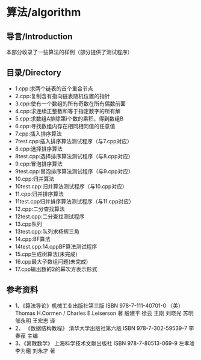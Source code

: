 # 算法/algorithm

## 导言/Introduction

本部分收录了一些算法的样例（部分提供了测试程序）

## 目录/Directory

* 1.cpp:求两个链表的首个重合节点
* 2.cpp:复制含有指向链表随机位置的指针
* 3.cpp:使有一个数组的所有奇数在所有偶数前面
* 4.cpp:求连续正整数和等于指定数字的所有解
* 5.cpp:求数组A排除第i个数的乘积，得到数组B
* 6.cpp:寻找数组内存在相同相同值的任意值
* 7.cpp:插入排序算法
* 7test.cpp:插入排序算法测试程序（与7.cpp对应）
* 8.cpp:选择排序算法
* 8test.cpp:选择排序算法测试程序（与8.cpp对应）
* 9.cpp:冒泡排序算法
* 9test.cpp:冒泡排序算法测试程序（与9.cpp对应）
* 10.cpp:归并算法
* 10test.cpp:归并算法测试程序（与10.cpp对应）
* 11.cpp:归并排序算法
* 11test.cpp归并排序算法测试程序（与11.cpp对应）
* 12.cpp:二分查找算法
* 12test.cpp:二分查找测试程序
* 13.cpp队列
* 13test.cpp:队列求杨辉三角
* 14.cpp:BF算法
* 14test.cpp:14.cppBF算法测试程序
* 15.cpp生成树算法(未完成)
* 16.cpp最大子数组问题(未完成)
* 17.cpp输出数的2的幂次方表示形式
## 参考资料

* 1、《算法导论》机械工业出版社第三版 ISBN 978-7-111-40701-0 （美） Thomas H.Cormen / Charles E.Leiserson 著 殷建平 徐云 王刚 刘晓光 苏明 邹永明 王宏志 译
* 2、 《数据结构教程》 清华大学出版社第六版 ISBN 978-7-302-59539-7 李春葆 主编
* 3、《离散数学》 上海科学技术文献出版社 ISBN 978-7-80513-069-9 左孝凌 李为鑑 刘永才 著
